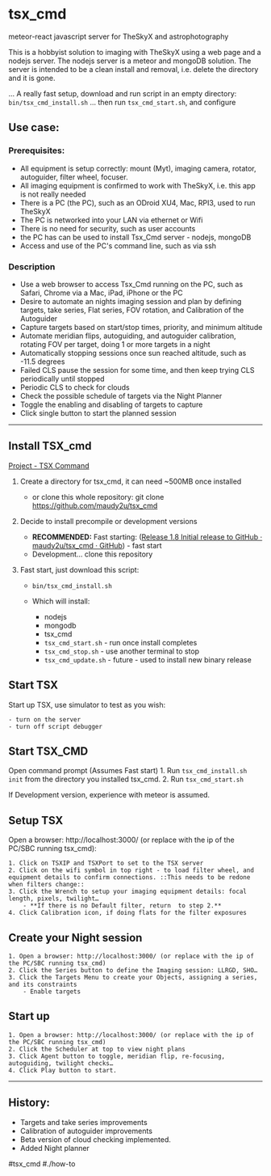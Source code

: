 # tsx_cmd
meteor-react javascript server for TheSkyX and astrophotography

This is a hobbyist solution to imaging with TheSkyX using a web page and a nodejs server. The nodejs server is a meteor and mongoDB solution. The server is intended to be a clean install and removal, i.e. delete the directory and it is gone.

... A really fast setup, download and run script in an empty directory: `bin/tsx_cmd_install.sh`
... then run `tsx_cmd_start.sh`, and configure

## Use case:

### Prerequisites:
- All equipment is setup correctly: mount (Myt), imaging camera, rotator, autoguider, filter wheel, focuser.
- All imaging equipment is confirmed to work with TheSkyX, i.e. this app is not really needed
- There is a PC (the PC), such as an ODroid XU4, Mac, RPI3, used to run TheSkyX
- The PC is networked into your LAN via ethernet or Wifi
- There is no need for security, such as user accounts
- the PC has  can be used to install Tsx_Cmd server - nodejs, mongoDB
- Access and use of the PC's command line, such as via ssh

### Description
- Use a web browser to access Tsx_Cmd running on the PC, such as Safari, Chrome via a Mac, iPad,
iPhone or the PC
- Desire to automate an nights imaging session and plan by defining targets, take series,
Flat series, FOV rotation, and Calibration of the Autoguider
- Capture targets based on start/stop times, priority, and minimum altitude
- Automate meridian flips, autoguiding, and autoguider calibration, rotating FOV per target,
doing 1 or more targets in a night
- Automatically stopping sessions once sun reached altitude, such as -11.5 degrees
- Failed CLS pause the session for some time, and then keep trying CLS periodically until stopped
- Periodic CLS to check for clouds
- Check the possible schedule of targets via the Night Planner
- Toggle the enabling and disabling of targets to capture
- Click single button to start the planned session

---
## Install TSX_cmd
[Project - TSX Command](bear://x-callback-url/open-note?id=CD71E4DF-EF35-414B-8543-4038D2330CB3-1082-00000289114BA390)

1. Create a directory for tsx_cmd, it can need ~500MB once installed
	- or clone this whole repository: git clone https://github.com/maudy2u/tsx_cmd

2. Decide to install precompile or development versions
	- **RECOMMENDED:** Fast starting: ([Release 1.8 Initial release to GitHub · maudy2u/tsx_cmd · GitHub](https://github.com/maudy2u/tsx_cmd/releases/tag/RC8)) - fast start
	- Development… clone this repository

3. Fast start, just download this script:

	- `bin/tsx_cmd_install.sh`
	- Which will install:

		- nodejs
		- mongodb
		- tsx_cmd
	  - `tsx_cmd_start.sh` - run once install completes
	  - `tsx_cmd_stop.sh` - use another terminal to stop
	  - `tsx_cmd_update.sh` - future - used to install new binary release

## Start TSX
Start up TSX, use simulator to test as you wish:

	- turn on the server
	- turn off script debugger

## Start TSX_CMD

Open command prompt (Assumes Fast start)
	1. Run `tsx_cmd_install.sh init` from the directory you installed tsx_cmd.
	2. Run `tsx_cmd_start.sh`

If Development version, experience with meteor is assumed.

## Setup TSX

Open a browser: http://localhost:3000/ (or replace with the ip of the PC/SBC running tsx_cmd):

	1. Click on TSXIP and TSXPort to set to the TSX server
	2. Click on the wifi symbol in top right - to load filter wheel, and equipment details to confirm connections. ::This needs to be redone when filters change::
	3. Click the Wrench to setup your imaging equipment details: focal length, pixels, twilight…
		- **If there is no Default filter, return  to step 2.**
	4. Click Calibration icon, if doing flats for the filter exposures

## Create your Night session

	1. Open a browser: http://localhost:3000/ (or replace with the ip of the PC/SBC running tsx_cmd)
	2. Click the Series button to define the Imaging session: LLRGD, SHO…
	3. Click the Targets Menu to create your Objects, assigning a series, and its constraints
		- Enable targets

## Start up

	1. Open a browser: http://localhost:3000/ (or replace with the ip of the PC/SBC running tsx_cmd)
	2. Click the Scheduler at top to view night plans
	3. Click Agent button to toggle, meridian flip, re-focusing, autoguiding, twilight checks…
	4. Click Play button to start.
---
## History:
- Targets and take series improvements
- Calibration of autoguider improvements
- Beta version of cloud checking implemented.
- Added Night planner

#tsx_cmd #./how-to
